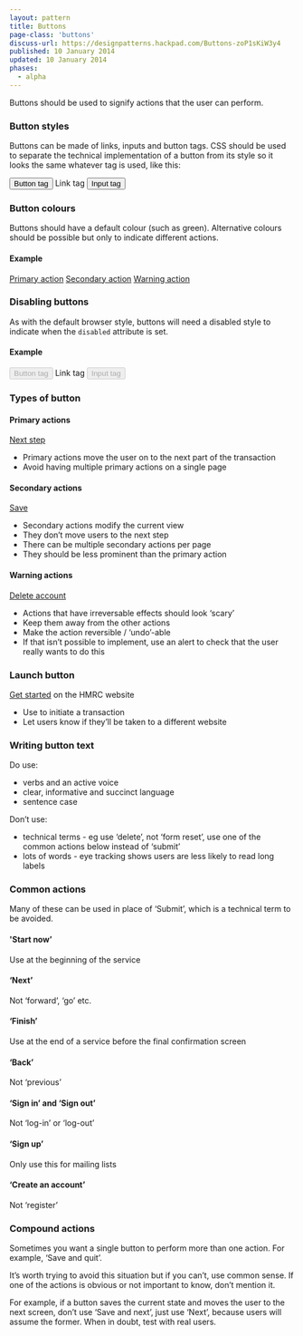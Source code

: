 ```yaml
---
layout: pattern
title: Buttons
page-class: 'buttons'
discuss-url: https://designpatterns.hackpad.com/Buttons-zoP1sKiW3y4
published: 10 January 2014
updated: 10 January 2014
phases:
  - alpha
---
```


Buttons should be used to signify actions that the user can perform.

### Button styles

Buttons can be made of links, inputs and button tags. CSS should be used to separate the technical implementation of a button from its style so it looks the same whatever tag is used, like this:

<div class="pattern-example">
  <p>
    <button class="button">Button tag</button>
    <a class="button">Link tag</a>
    <input class="button" type="submit" value="Input tag" />
  </p>
</div>

### Button colours

Buttons should have a default colour (such as green). Alternative colours should be possible but only to indicate different actions.

#### Example

<div class="pattern-example">
  <p>
    <a href="#" class="button">Primary action</a>
    <a href="#" class="button-secondary">Secondary action</a>
    <a href="#" class="button-warning">Warning action</a>
  </p>
</div>

### Disabling buttons

As with the default browser style, buttons will need a disabled style to indicate when the `disabled` attribute is set.

#### Example

<div class="pattern-example">
  <p>
    <button class="button" disabled="disabled">Button tag</button>
    <a class="disabled button">Link tag</a>
    <input class="button" disabled="" type="submit" value="Input tag" />
  </p>
</div>

### Types of button

#### Primary actions

<div class="pattern-example">
  <p>
    <a href="#" class="button">Next step</a>
  </p>
</div>

* Primary actions move the user on to the next part of the transaction
* Avoid having multiple primary actions on a single page

#### Secondary actions

<div class="pattern-example">
  <p>
    <a href="#" class="button-secondary">Save</a>
  </p>
</div>

* Secondary actions modify the current view
* They don’t move users to the next step
* There can be multiple secondary actions per page
* They should be less prominent than the primary action

#### Warning actions

<div class="pattern-example">
  <p>
    <a href="#" class="button-warning">Delete account</a>
  </p>
</div>

* Actions that have irreversable effects should look ‘scary’
* Keep them away from the other actions
* Make the action reversible / ‘undo’-able
* If that isn’t possible to implement, use an alert to check that the user really wants to do this

### Launch button

<div class="pattern-example">
  <p>
    <a href="#" class="button" rel="external" title="Get started on the HMRC website">Get started</a>
     on the HMRC website
  </p>
</div>

* Use to initiate a transaction
* Let users know if they’ll be taken to a different website

### Writing button text

Do use:

* verbs and an active voice
* clear, informative and succinct language
* sentence case

Don’t use:

* technical terms - eg use ‘delete’, not ‘form reset’, use one of the common actions below instead of ‘submit’
* lots of words - eye tracking shows users are less likely to read long labels

### Common actions

Many of these can be used in place of ‘Submit’, which is a technical term to be avoided.

#### 'Start now’
Use at the beginning of the service

#### ‘Next’
Not ‘forward’, ‘go’ etc.

#### ‘Finish’
Use at the end of a service before the final confirmation screen

#### ‘Back’
Not ‘previous’

#### ‘Sign in’ and ‘Sign out’
Not ‘log-in’ or ‘log-out’

#### ‘Sign up’
Only use this for mailing lists

#### ‘Create an account’
Not ‘register’

### Compound actions

Sometimes you want a single button to perform more than one action. For example, ‘Save and quit’.

It’s worth trying to avoid this situation but if you can’t, use common sense. If one of the actions is obvious or not important to know, don’t mention it.

For example, if a button saves the current state and moves the user to the next screen, don’t use ‘Save and next’, just use ‘Next’, because users will assume the former. When in doubt, test with real users.

